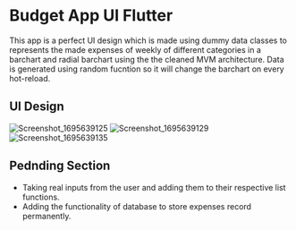 # Budget App UI Flutter

This app is a perfect UI design which is made using dummy data classes to represents the made expenses of weekly of different categories in a barchart and radial barchart using the the cleaned MVM architecture. Data is generated using random fucntion so it will change the barchart on every hot-reload.  

## UI Design

![Screenshot_1695639125](https://github.com/offfahad/budget-app-ui-flutter/assets/19569802/86525722-c7e6-438f-88ad-75dc5c416c87)
![Screenshot_1695639129](https://github.com/offfahad/budget-app-ui-flutter/assets/19569802/910f417e-2caa-47d2-8d07-3f120a2685c8)
![Screenshot_1695639135](https://github.com/offfahad/budget-app-ui-flutter/assets/19569802/8346bd06-bb72-4d82-bf13-65bdbb713248)

## Pednding Section

- Taking real inputs from the user and adding them to their respective list functions.
- Adding the functionality of database to store expenses record permanently.



